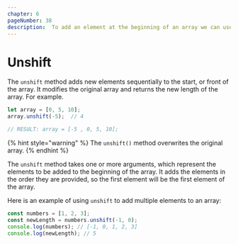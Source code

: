```yaml
---
chapter: 6
pageNumber: 38 
description:  To add an element at the beginning of an array we can use the unshift method. It modifies the original array and return the new array length.
---
```

# Unshift

The `unshift` method adds new elements sequentially to the start, or front of the array. It modifies the original array and returns the new length of the array. For example.

```javascript
let array = [0, 5, 10];
array.unshift(-5);  // 4

// RESULT: array = [-5 , 0, 5, 10];
```

{% hint style="warning" %}
The `unshift()` method overwrites the original array.
{% endhint %}

The `unshift` method takes one or more arguments, which represent the elements to be added to the beginning of the array. It adds the elements in the order they are provided, so the first element will be the first element of the array.

Here is an example of using `unshift` to add multiple elements to an array:

```javascript
const numbers = [1, 2, 3];
const newLength = numbers.unshift(-1, 0);
console.log(numbers); // [-1, 0, 1, 2, 3]
console.log(newLength); // 5
```
